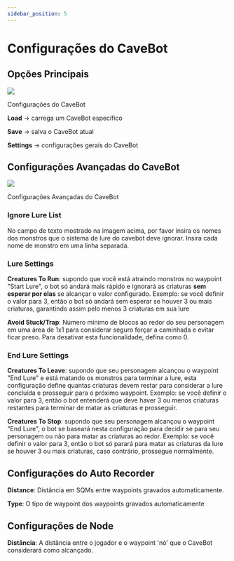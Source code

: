 ```yaml
---
sidebar_position: 5
---
```


# Configurações do CaveBot
## Opções Principais
<div class="text--center">
  <img src="/img/cavebot_settings.png" />
  <p>Configurações do CaveBot</p>
</div>

**Load** -> carrega um CaveBot específico

**Save** -> salva o CaveBot atual

**Settings** -> configurações gerais do CaveBot

## Configurações Avançadas do CaveBot
<div class="text--center">
  <img src="/img/cavebot_settings_window.png" />
  <p>Configurações Avançadas do CaveBot</p>
</div>

### Ignore Lure List
No campo de texto mostrado na imagem acima, por favor insira os nomes dos monstros que o sistema de lure do cavebot deve ignorar. Insira cada nome de monstro em uma linha separada.

### Lure Settings
**Creatures To Run**: supondo que você está atraindo monstros no waypoint "Start Lure", o bot só andará mais rápido e ignorará as criaturas **sem esperar por elas** se alcançar o valor configurado. Exemplo: se você definir o valor para 3, então o bot só andará sem esperar se houver 3 ou mais criaturas, garantindo assim pelo menos 3 criaturas em sua lure

**Avoid Stuck/Trap**: Número mínimo de blocos ao redor do seu personagem em uma área de 1x1 para considerar seguro forçar a caminhada e evitar ficar preso. Para desativar esta funcionalidade, defina como 0.

### End Lure Settings
**Creatures To Leave**: supondo que seu personagem alcançou o waypoint "End Lure" e está matando os monstros para terminar a lure, esta configuração define quantas criaturas devem restar para considerar a lure concluída e prosseguir para o próximo waypoint. Exemplo: se você definir o valor para 3, então o bot entenderá que deve haver 3 ou menos criaturas restantes para terminar de matar as criaturas e prosseguir.

**Creatures To Stop**: supondo que seu personagem alcançou o waypoint "End Lure", o bot se baseará nesta configuração para decidir se para seu personagem ou não para matar as criaturas ao redor. Exemplo: se você definir o valor para 3, então o bot só parará para matar as criaturas da lure se houver 3 ou mais criaturas, caso contrário, prossegue normalmente.

## Configurações do Auto Recorder
**Distance**: Distância em SQMs entre waypoints gravados automaticamente.

**Type**: O tipo de waypoint dos waypoints gravados automaticamente

## Configurações de Node
**Distância**: A distância entre o jogador e o waypoint 'nó' que o CaveBot considerará como alcançado.